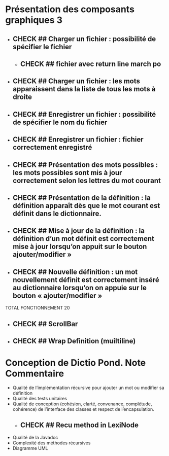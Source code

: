 Présentation des composants graphiques 3
========================================
* ## CHECK ## Charger un fichier : possibilité de spécifier le fichier 
    *  ## CHECK ## fichier avec return line march po
* ## CHECK ## Charger un fichier : les mots apparaissent dans la liste de tous les mots à droite
* ## CHECK ## Enregistrer un fichier : possibilité de spécifier le nom du fichier
* ## CHECK ## Enregistrer un fichier : fichier correctement enregistré
* ## CHECK ## Présentation des mots possibles : les mots possibles sont mis à jour correctement selon les lettres du mot courant
* ## CHECK ## Présentation de la définition : la définition apparaît dès que le mot courant est définit dans le dictionnaire.
* ## CHECK ##  Mise à jour de la définition : la définition d’un mot définit est correctement mise à jour lorsqu’on appuit sur le bouton ajouter/modifier »
* ## CHECK ##  Nouvelle définition : un mot nouvellement définit est correctement inséré au dictionnaire lorsqu’on on appuie sur le bouton « ajouter/modifier »
TOTAL FONCTIONNEMENT 20

* ## CHECK ## ScrollBar
*  ## CHECK ## Wrap Definition (muiltiline)

Conception de Dictio Pond. Note Commentaire
===========================================
* Qualité de l’implémentation récursive pour ajouter un mot ou modifier sa définition
* Qualité des tests unitaires
* Qualité de conception (cohésion, clarté, convenance, complétude, cohérence) 
    de l’interface des classes et respect de l’encapsulation.
    *  ## CHECK ## Recu method in LexiNode  
* Qualité de la Javadoc
* Complexité des méthodes récursives
* Diagramme UML 
